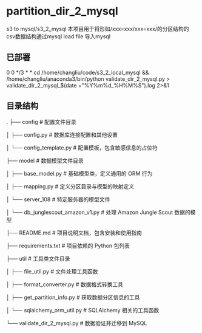 # partition_dir_2_mysql

s3 to mysql/s3_2_mysql
本项目用于将形如/xxx=xxx/xxx=xxx/的分区结构的csv数据结构通过mysql load file 导入mysql

## 已部署
0 0 */3 * * cd /home/changliu/code/s3_2_local_mysql && /home/changliu/anaconda3/bin/python validate_dir_2_mysql.py > validate_dir_2_mysql_$(date +"\%Y\%m\%d_\%H\%M\%S").log 2>&1

## 目录结构
.
├── config                    # 配置文件目录

│   ├── config.py            # 数据库连接配置和其他设置

│   └── config_template.py    # 配置模板，包含敏感信息的占位符

├── model                     # 数据模型文件目录

│   ├── base_model.py         # 基础模型类，定义通用的 ORM 行为

│   ├── mapping.py            # 定义分区目录与模型的映射定义

│   └── server_108           # 特定服务器的模型文件

│       └── db_junglescout_amazon_v1.py  # 处理 Amazon Jungle Scout 数据的模型

├── README.md                 # 项目说明文档，包含安装和使用指南

├── requirements.txt          # 项目依赖的 Python 包列表

├── util                      # 工具类文件目录

│   ├── file_util.py          # 文件处理工具函数

│   ├── format_converter.py    # 数据格式转换工具

│   ├── get_partition_info.py  # 获取数据分区信息的工具

│   └── sqlalchemy_orm_util.py # SQLAlchemy 相关的工具函数

└── validate_dir_2_mysql.py     # 数据验证并迁移到 MySQL

